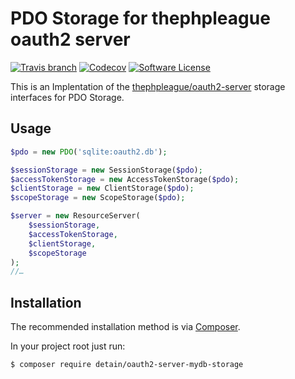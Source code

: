 # PDO Storage for thephpleague oauth2 server
[![Travis branch](https://img.shields.io/travis/detain/oauth2-server-mydb-storage/master.svg?style=flat-square)](https://travis-ci.org/detain/oauth2-server-mydb-storage) [![Codecov](https://img.shields.io/codecov/c/github/detain/oauth2-server-mydb-storage.svg?style=flat-square)](https://codecov.io/github/detain/oauth2-server-mydb-storage?branch=master) [![Software License](https://img.shields.io/badge/license-MIT-brightgreen.svg?style=flat-square)](LICENSE)

This is an Implentation of the [thephpleague/oauth2-server](https://github.com/thephpleague/oauth2-server/) 
storage interfaces for PDO Storage.

## Usage

```php
$pdo = new PDO('sqlite:oauth2.db');

$sessionStorage = new SessionStorage($pdo);
$accessTokenStorage = new AccessTokenStorage($pdo);
$clientStorage = new ClientStorage($pdo);
$scopeStorage = new ScopeStorage($pdo);

$server = new ResourceServer(
    $sessionStorage,
    $accessTokenStorage,
    $clientStorage,
    $scopeStorage
);
//…
```
## Installation

The recommended installation method is via [Composer](https://getcomposer.org/).

In your project root just run:

```bash
$ composer require detain/oauth2-server-mydb-storage
```
